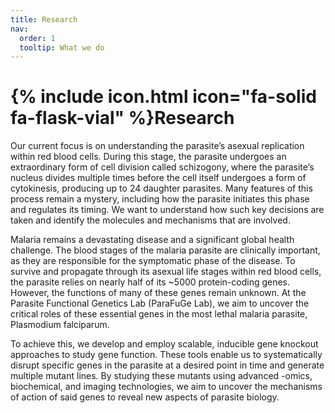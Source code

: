 ```yaml
---
title: Research
nav:
  order: 1
  tooltip: What we do
---
```


# {% include icon.html icon="fa-solid fa-flask-vial" %}Research

Our current focus is on understanding the parasite’s asexual replication within red blood cells. During this stage, the parasite undergoes an extraordinary form of cell division called schizogony, where the parasite’s nucleus divides multiple times before the cell itself undergoes a form of cytokinesis, producing up to 24 daughter parasites. Many features of this process remain a mystery, including how the parasite initiates this phase and regulates its timing. We want to understand how such key decisions are taken and identify the molecules and mechanisms that are involved.


Malaria remains a devastating disease and a significant global health challenge. The blood stages of the malaria parasite are clinically important, as they are responsible for the symptomatic phase of the disease. To survive and propagate through its asexual life stages within red blood cells, the parasite relies on nearly half of its ~5000 protein-coding genes. However, the functions of many of these genes remain unknown. At the Parasite Functional Genetics Lab (ParaFuGe Lab), we aim to uncover the critical roles of these essential genes in the most lethal malaria parasite, Plasmodium falciparum.

To achieve this, we develop and employ scalable, inducible gene knockout approaches to study gene function. These tools enable us to systematically disrupt specific genes in the parasite at a desired point in time and generate multiple mutant lines. By studying these mutants using advanced -omics, biochemical, and imaging technologies, we aim to uncover the mechanisms of action of said genes to reveal new aspects of parasite biology.


